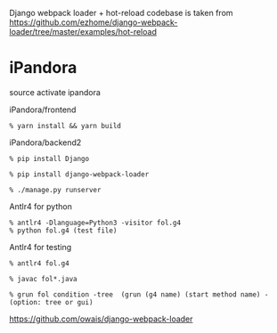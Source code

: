 Django webpack loader + hot-reload codebase is taken from
https://github.com/ezhome/django-webpack-loader/tree/master/examples/hot-reload

# iPandora

source activate ipandora

iPandora/frontend
```
% yarn install && yarn build

```

iPandora/backend2
```
% pip install Django

% pip install django-webpack-loader

% ./manage.py runserver
```
Antlr4 for python
```
% antlr4 -Dlanguage=Python3 -visitor fol.g4 
% python fol.g4 (test file)
```
Antlr4 for testing
```
% antlr4 fol.g4 

% javac fol*.java

% grun fol condition -tree  (grun (g4 name) (start method name) -(option: tree or gui)
```
https://github.com/owais/django-webpack-loader
